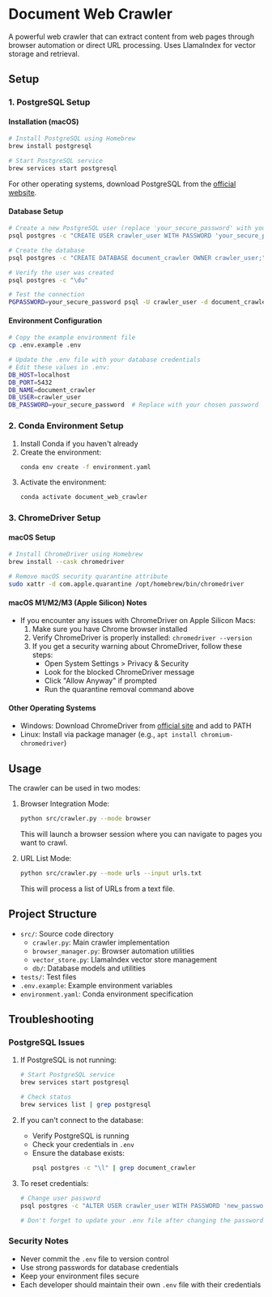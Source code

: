# Document Web Crawler

A powerful web crawler that can extract content from web pages through browser automation or direct URL processing. Uses LlamaIndex for vector storage and retrieval.

## Setup

### 1. PostgreSQL Setup

#### Installation (macOS)
```bash
# Install PostgreSQL using Homebrew
brew install postgresql

# Start PostgreSQL service
brew services start postgresql
```

For other operating systems, download PostgreSQL from the [official website](https://www.postgresql.org/download/).

#### Database Setup
```bash
# Create a new PostgreSQL user (replace 'your_secure_password' with your chosen password)
psql postgres -c "CREATE USER crawler_user WITH PASSWORD 'your_secure_password' CREATEDB;"

# Create the database
psql postgres -c "CREATE DATABASE document_crawler OWNER crawler_user;"

# Verify the user was created
psql postgres -c "\du"

# Test the connection
PGPASSWORD=your_secure_password psql -U crawler_user -d document_crawler -c "SELECT 1;"
```

#### Environment Configuration
```bash
# Copy the example environment file
cp .env.example .env

# Update the .env file with your database credentials
# Edit these values in .env:
DB_HOST=localhost
DB_PORT=5432
DB_NAME=document_crawler
DB_USER=crawler_user
DB_PASSWORD=your_secure_password  # Replace with your chosen password
```

### 2. Conda Environment Setup

1. Install Conda if you haven't already
2. Create the environment:
   ```bash
   conda env create -f environment.yaml
   ```
3. Activate the environment:
   ```bash
   conda activate document_web_crawler
   ```

### 3. ChromeDriver Setup

#### macOS Setup
```bash
# Install ChromeDriver using Homebrew
brew install --cask chromedriver

# Remove macOS security quarantine attribute
sudo xattr -d com.apple.quarantine /opt/homebrew/bin/chromedriver
```

#### macOS M1/M2/M3 (Apple Silicon) Notes
- If you encounter any issues with ChromeDriver on Apple Silicon Macs:
  1. Make sure you have Chrome browser installed
  2. Verify ChromeDriver is properly installed: `chromedriver --version`
  3. If you get a security warning about ChromeDriver, follow these steps:
     - Open System Settings > Privacy & Security
     - Look for the blocked ChromeDriver message
     - Click "Allow Anyway" if prompted
     - Run the quarantine removal command above

#### Other Operating Systems
- Windows: Download ChromeDriver from [official site](https://sites.google.com/chromium.org/driver/) and add to PATH
- Linux: Install via package manager (e.g., `apt install chromium-chromedriver`)

## Usage

The crawler can be used in two modes:

1. Browser Integration Mode:
   ```bash
   python src/crawler.py --mode browser
   ```
   This will launch a browser session where you can navigate to pages you want to crawl.

2. URL List Mode:
   ```bash
   python src/crawler.py --mode urls --input urls.txt
   ```
   This will process a list of URLs from a text file.

## Project Structure

- `src/`: Source code directory
  - `crawler.py`: Main crawler implementation
  - `browser_manager.py`: Browser automation utilities
  - `vector_store.py`: LlamaIndex vector store management
  - `db/`: Database models and utilities
- `tests/`: Test files
- `.env.example`: Example environment variables
- `environment.yaml`: Conda environment specification

## Troubleshooting

### PostgreSQL Issues

1. If PostgreSQL is not running:
   ```bash
   # Start PostgreSQL service
   brew services start postgresql
   
   # Check status
   brew services list | grep postgresql
   ```

2. If you can't connect to the database:
   - Verify PostgreSQL is running
   - Check your credentials in `.env`
   - Ensure the database exists:
     ```bash
     psql postgres -c "\l" | grep document_crawler
     ```

3. To reset credentials:
   ```bash
   # Change user password
   psql postgres -c "ALTER USER crawler_user WITH PASSWORD 'new_password';"
   
   # Don't forget to update your .env file after changing the password
   ```

### Security Notes

- Never commit the `.env` file to version control
- Use strong passwords for database credentials
- Keep your environment files secure
- Each developer should maintain their own `.env` file with their credentials 